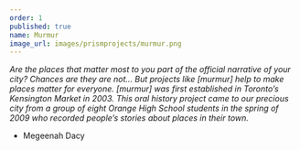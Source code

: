 ```yaml
---
order: 1
published: true
name: Murmur
image_url: images/prismprojects/murmur.png
---
```

_Are the places that matter most to you part of the official narrative of your city? Chances are they are not... But projects like [murmur] help to make places matter for everyone. [murmur] was first established in Toronto’s Kensington Market in 2003.  This oral history project came to our precious city from a group of eight Orange High School students in the spring of 2009 who recorded people’s stories about places in their town._  

- Megeenah Dacy  

